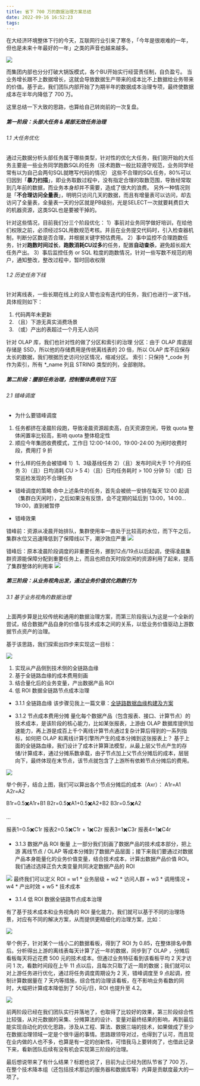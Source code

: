 ```yaml
---
title: 省下 700 万的数据治理方案总结
date: 2022-09-16 16:52:23
tags:
---
```


在大经济环境整体下行的今天，互联网行业引来了寒冬，「今年是很艰难的一年，但也是未来十年最好的一年」之类的声音也越来越多。

![](https://timeline229-image.oss-cn-hangzhou.aliyuncs.com/data-govern-summary/8BBBD02F-32F6-4D40-8753-A24D29181817.png)

而集团内部也分分打破大锅饭模式，各个BU开始实行经营责任制，自负盈亏。
当业务增长跟不上数据增长，这就会导致数据生产带来的成本比不上数据给业务带来的价值。基于此，我们团队内部开始了为期半年的数据成本治理专项，最终使数据成本在半年内降低了 700 万。

<!--more-->

这里总结一下大致的思路，也算给自己转岗前的一次复盘。

##### 第一阶段：头部大任务 & 尾部无效任务治理
###### 1.1 大任务优化
通过元数据分析头部任务属于哪些类型，针对性的优化大任务，我们刚开始的大任务主要是一些业务同学跑数SQL的任务（技术跑数一般比较遵守规范，业务同学经常有以为自己会两句SQL就瞎写代码的情况）
这些不合理的SQL任务，80%可以归因到「**暴力扫描**」，即业务取数过程中，没有指定合理的取数范围，导致经常取到几年前的数据，而业务本身却并不需要，造成了很大的浪费。
另外一种情况则是「**不合理访问全量表**」，明明只访问几天的数据，而且有增量表可以访问，却去访问了全量表，全量表一天的分区就是PB级别，光是SELECT一次就要耗费巨大的机器资源，这类SQL也是要被干掉的。

针对这些情况，目前我们分三个阶段优化：
1）事前对业务同学做好培训，在给他们权限之前，必须经过SQL用数规范考核。并且在业务提交代码时，引入检查器机制，判断分区数是否合理，并根据关键字预估费用。
2）事中监控不合理跑数任务，针对**跑数时间过长**，**跑数消耗CU过多**的任务，配置**自动查杀**，避免超长超大任务产出。
3）事后监控任务 or SQL 粒度的跑数情况，针对一些写数不规范的用户，通知整改，整改过程中，暂时回收权限

###### 1.2 历史任务下线
针对离线表，一些长期在线上的没人管也没有迭代的任务，我们也进行一波下线，具体规则如下：
1. 代码两年未更新
2. （且）下游无真实消费场景
3. （或）产出的表超过一个月无人访问

针对 OLAP 库，我们也针对性的做了分区和索引的治理
分区：由于 OLAP 库底层存储是 SSD，所以他的存储费用是传统离线表的 20 倍，所以 OLAP 库不应保存太长的数据，我们根据历史访问分区情况，缩减分区。
索引：只保持 *_code 列作为索引，所有 *_name 列且 STRING 类型的列，全部剔除。

##### 第二阶段：腰部任务治理，控制整体费用往下压
###### 2.1 错峰调度
- 为什么要错峰调度
1. 任务都挤在凌晨阶段跑，导致凌晨资源超卖高，白天资源空闲，导致 quota 整体闲置率比较高，影响 quota 整体稳定性
2. 顺应今年集团收费模式，工作日 12:00-14:00，19:00-24:00 为闲时收费时段，费用打 9 折

- 什么样的任务会被错峰
1）1、3级基线任务
2）（且）发布时间大于 1个月的任务 
3）（且）日均消耗 CU > 5
4）（且）日均任务耗时 > 100 分钟
5）（或）日常巡检发现的不合理任务

- 错峰调度的策略
命中上述条件的任务，首先会被统一安排在每天 12:00 起调（集群白天闲时），之后如果没有反馈，会不定期的延后到 13:00，14:00... 19:00，直到被暂停

- 错峰效果

错峰前：资源从凌晨开始排队，集群使用率一直处于比较高的水位，而下午之后，集群水位又迅速降低到了保障线以下，潮汐效应严重
![](https://timeline229-image.oss-cn-hangzhou.aliyuncs.com/data-govern-summary/16633167230368.jpg)

错峰后：原本凌晨阶段调度的非重要任务，挪到12点/19点以后起调，使得凌晨集群资源能保障分配到重要任务上，而且也把白天时段空闲的资源利用了起来，提高了集群整体的利用率
![](https://timeline229-image.oss-cn-hangzhou.aliyuncs.com/data-govern-summary/16633168214979.jpg)

##### 第三阶段：从业务视角出发，通过业务价值优化跑数行为
###### 3.1 基于业务视角的数据治理
上面两步算是比较传统和通用的数据治理方案，而第三阶段我认为这是一个全新的尝试，结合数据产品自身的价值与技术成本之间的关系，以低业务价值驱动上游数据节点资产的治理。

基于该思路，我们探索出四步来实现这一目标：

![](https://timeline229-image.oss-cn-hangzhou.aliyuncs.com/data-govern-summary/16633172972044.jpg)

1. 实现从产品侧到技术侧的全链路血缘
2. 基于全链路血缘的成本费用刻画
3. 结合量化后的业务变量，产出数据产品 ROI 
4. 低 ROI 数据全链路节点成本治理

- 3.1.1 全链路血缘
该步骤见我上一篇文章：[全链路数据血缘构建及方案](https://blog.timeline229.com/govern-blood-data-diagram/)

- 3.1.2 节点成本费用分摊
量化每个数据产品（包含报表、接口、计算节点）的技术成本，是该阶段的核心能力，比如某张报表，上游由 OLAP 数据库提供加速能力，再上游是成百上千个离线计算节点通过复杂计算后得到的一系列指标，如何把 OLAP 和离线计算引擎所产生的成本分摊到这张报表上？
基于上面的全链路血缘，我们设计了成本计算算法模型，从最上层父节点产生的存储/计算成本，通过分摊系数承载，由子节点加上父节点分摊后的成本，层层向下，最终体现在末节点，该节点就包含了上游所有依赖节点分摊后的费用。

![](https://timeline229-image.oss-cn-hangzhou.aliyuncs.com/data-govern-summary/16633176113061.jpg)

举个例子，结合上图，我们可以算出各个节点分摊后的成本（Axr）：
A1r=A1
A2r=A2

B1r=0.5✖️A1r+B1
B2r=0.5✖️A1+0.5✖️A2+B2
B3r=0.5✖️A2

...

报表1=0.5✖️C1r
报表2=0.5✖️C1r + 1✖️C2r
报表3=1✖️C3r
报表4=1✖️C4r

- 3.1.3 数据产品 ROI 衡量
上一部分我们刻画了数据产品的技术成本部分，把上游 离线节点 / OLAP 等成本分摊到了数据产品层面；接下来我们要通过对数据产品本身能量化的业务价值变量，结合技术成本，计算出数据产品价值 ROI。
我们通过选择正负大类变量共同决定数据产品的 ROI

![](https://timeline229-image.oss-cn-hangzhou.aliyuncs.com/data-govern-summary/16633181677348.jpg)
最终我们可以定义 ROI =  w1 * 业务层级 + w2 * 访问人群 + w3 * 调用情况 + w4 * 产出时效 + w5 * 技术成本

- 3.1.4 低 ROI 数据全链路节点成本治理

有了基于技术成本和业务视角的 ROI 量化能力，我们就可以基于不同的治理场景，对应有不同的解决方案，从而提供更精细化的治理方案，比如：

![](https://timeline229-image.oss-cn-hangzhou.aliyuncs.com/data-govern-summary/16633182374067.jpg)

举个例子，针对某个一线小二的数据看板，得到了 ROI 为 0.85，在整体排名中靠后。分析得出上游的离线表每天计算了近一年的数据，同步到了 OLAP ，分摊后看板每天将近花费 500 元的技术成本。但通过业务特征看到该看板平均 2 天才访问 1 次，看数时间段在上午 11 点以后，且每次只取了近一周的数据；我们就可以对上游任务进行优化，通过将任务调度周期设为 2 天，错峰调度至 9 点起调，控制计算数据量在 7 天内等措施，综合性的治理该看板，在不影响业务看数的同时，大幅把计算成本降低到了 50元/日，ROI 也提升至 4.2。

![](https://timeline229-image.oss-cn-hangzhou.aliyuncs.com/data-govern-summary/16633182673265.jpg)

前两阶段已经在我们团队实行并落地了，也取得了比较好的效果，第三阶段综合性比较强，从对元数据的采集、分摊算法的设计、变量对最终结果的影响，再到最后能实现自动化的优化思路，涉及从工程、算法、数据三端的技术，如果做成了至少在数据治理领域一定是个很牛逼的事情。思路跟领导对过，也得到了认可，而且现在业内做的人也不多，也算是有一定的创新性，可惜我马上要转岗了，也借此记录下来，看新团队后续有没有机会实现第三阶段的治理。

最后想说带来了有什么结果？标题也说了，目前为止已经为团队节省了 700 万，在整个技术降本组（还包括技术那边的服务器和数据库等）内算是贡献度最大的一项了。